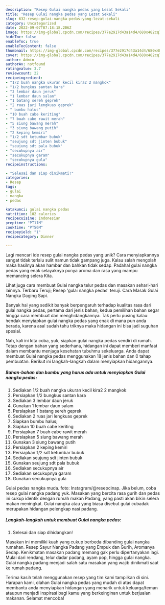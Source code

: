 ```yaml
---
description: "Resep Gulai nangka pedas yang Lezat Sekali"
title: "Resep Gulai nangka pedas yang Lezat Sekali"
slug: 632-resep-gulai-nangka-pedas-yang-lezat-sekali
category: Uncategorized
date: 2022-09-07T07:18:18.206Z
image: https://img-global.cpcdn.com/recipes/377e2917d43a14d4/680x482cq70/gulai-nangka-pedas-foto-resep-utama.jpg
hideToc: false
enableToc: true
enableTocContent: false
thumbnail: https://img-global.cpcdn.com/recipes/377e2917d43a14d4/680x482cq70/gulai-nangka-pedas-foto-resep-utama.jpg
cover: https://img-global.cpcdn.com/recipes/377e2917d43a14d4/680x482cq70/gulai-nangka-pedas-foto-resep-utama.jpg
author: Admin
authorAv: notfound
ratingvalue: 3.7
reviewcount: 22
recipeingredient:
- "1/2 buah nangka ukuran kecil kira2 2 mangkok"
- "1/2 bungkus santan kara"
- "3 lembar daun jeruk"
- "1 lembar daun salam"
- "1 batang sereh geprek"
- "2 ruas jari lengkuas geprek"
- " bumbu halus"
- "10 buah cabe keriting"
- "7 buah cabe rawit merah"
- "5 siung bawang merah"
- "3 siung bawang putih"
- "2 keping kemiri"
- "1/2 sdt ketumbar bubuk"
- "seujung sdt jinten bubuk"
- "seujung sdt pala bubuk"
- "secukupnya air"
- "secukupnya garam"
- "secukupnya gula"
recipeinstructions:

- "Selesai dan siap dinikmati!"
categories:
- Resep
tags:
- gulai
- nangka
- pedas

katakunci: gulai nangka pedas 
nutrition: 102 calories
recipecuisine: Indonesian
preptime: "PT11M"
cooktime: "PT56M"
recipeyield: "1"
recipecategory: Dinner

---
```





Lagi mencari ide resep gulai nangka pedas yang unik? Cara menyiapkannya sangat tidak terlalu sulit namun tidak gampang juga. Kalau salah mengolah maka hasilnya akan hambar dan bahkan tidak sedap. Padahal gulai nangka pedas yang enak selayaknya punya aroma dan rasa yang mampu memancing selera Kita.





Lihat juga cara membuat Gulai nangka telur pedas dan masakan sehari-hari lainnya. Terbaru Teruji; Resep &#39;gulai nangka pedas&#39; teruji. Cara Masak Gulai Nangka Daging Sapi.

Banyak hal yang sedikit banyak berpengaruh terhadap kualitas rasa dari gulai nangka pedas, pertama dari jenis bahan, kedua pemilihan bahan segar hingga cara membuat dan menghidangkannya. Tak perlu pusing kalau hendak menyiapkan gulai nangka pedas yang enak di mana pun anda berada, karena asal sudah tahu triknya maka hidangan ini bisa jadi suguhan spesial.






Nah, kali ini kita coba, yuk, siapkan gulai nangka pedas sendiri di rumah. Tetap dengan bahan yang sederhana, hidangan ini dapat memberi manfaat dalam membantu menjaga kesehatan tubuhmu sekeluarga. Anda dapat membuat Gulai nangka pedas menggunakan 18 jenis bahan dan 0 tahap pembuatan. Berikut ini langkah-langkah dalam menyiapkan hidangannya.

<!--inarticleads1-->

##### Bahan-bahan dan bumbu yang harus ada untuk menyiapkan Gulai nangka pedas:

1. Sediakan 1/2 buah nangka ukuran kecil kira2 2 mangkok
1. Persiapkan 1/2 bungkus santan kara
1. Sediakan 3 lembar daun jeruk
1. Gunakan 1 lembar daun salam
1. Persiapkan 1 batang sereh geprek
1. Sediakan 2 ruas jari lengkuas geprek
1. Siapkan  bumbu halus;
1. Siapkan 10 buah cabe keriting
1. Persiapkan 7 buah cabe rawit merah
1. Persiapkan 5 siung bawang merah
1. Gunakan 3 siung bawang putih
1. Persiapkan 2 keping kemiri
1. Persiapkan 1/2 sdt ketumbar bubuk
1. Sediakan seujung sdt jinten bubuk
1. Gunakan seujung sdt pala bubuk
1. Sediakan secukupnya air
1. Sediakan secukupnya garam
1. Gunakan secukupnya gula


Gulai pedas nangka muda. foto: Instagram/@resepcinap. Jika belum, coba resep gulai nangka padang yuk. Masakan yang bercita rasa gurih dan pedas ini cukup identik dengan rumah makan Padang, yang pasti akan bikin selera makan meningkat. Gulai nangka atau yang biasa disebut gulai cubadak merupakan hidangan pelengkap nasi padang. 

<!--inarticleads2-->

##### Langkah-langkah untuk membuat Gulai nangka pedas:


1. Selesai dan siap dihidangkan!

Masakan ini memiliki kuah yang cukup berbeda dibanding gulai nangka rumahan. Resep Sayur Nangka Padang yang Empuk dan Gurih, Aromanya Sedap. Kenikmatan masakan padang memang gak perlu dipertanyakan lagi. Mulai dari rendang, telur dadar padang, ayam pop, hingga gulai nangka. Gulai nangka padang menjadi salah satu masakan yang wajib dinikmati saat ke rumah padang. 

Terima kasih telah menggunakan resep yang tim kami tampilkan di sini. Harapan kami, olahan Gulai nangka pedas yang mudah di atas dapat membantu anda menyiapkan hidangan yang menarik untuk keluarga/teman ataupun menjadi inspirasi bagi kamu yang berkeinginan untuk berjualan makanan. Selamat mencoba!
